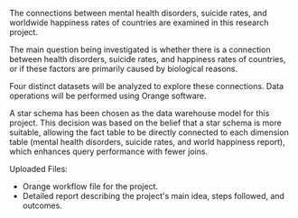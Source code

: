 The connections between mental health disorders, suicide rates, and worldwide happiness rates 
of countries are examined in this research project.

The main question being investigated is whether there is a connection between health disorders,
suicide rates, and happiness rates of countries, or if these factors are primarily caused by 
biological reasons.

Four distinct datasets will be analyzed to explore these connections. Data operations will be 
performed using Orange software.

A star schema has been chosen as the data warehouse model for this project. This decision was based
on the belief that a star schema is more suitable, allowing the fact table to be directly connected
to each dimension table (mental health disorders, suicide rates, and world happiness report), which
enhances query performance with fewer joins.

Uploaded Files:
  - Orange workflow file for the project.
  - Detailed report describing the project's main idea, steps followed, and outcomes.
